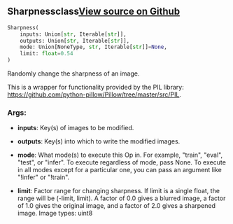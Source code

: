 ## Sharpness<span class="tag">class</span><a class="sourcelink" href=https://github.com/fastestimator/fastestimator/blob/r1.2/fastestimator/op/numpyop/univariate/sharpness.py/#L27-L62>View source on Github</a>
```python
Sharpness(
	inputs: Union[str, Iterable[str]],
	outputs: Union[str, Iterable[str]],
	mode: Union[NoneType, str, Iterable[str]]=None,
	limit: float=0.54
)
```
Randomly change the sharpness of an image.

This is a wrapper for functionality provided by the PIL library:
https://github.com/python-pillow/Pillow/tree/master/src/PIL.


<h3>Args:</h3>


* **inputs**: Key(s) of images to be modified.

* **outputs**: Key(s) into which to write the modified images.

* **mode**: What mode(s) to execute this Op in. For example, "train", "eval", "test", or "infer". To execute regardless of mode, pass None. To execute in all modes except for a particular one, you can pass an argument like "!infer" or "!train".

* **limit**: Factor range for changing sharpness. If limit is a single float, the range will be (-limit, limit). A factor of 0.0 gives a blurred image, a factor of 1.0 gives the original image, and a factor of 2.0 gives a sharpened image. Image types: uint8

